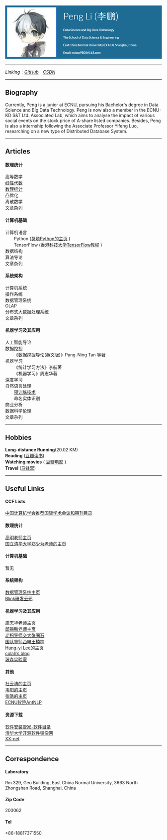 ![Profile](profile.PNG)

--------------------------------------------------
*Linking：[GitHub](https://github.com/SimpleLP)&emsp;[CSDN](https://me.csdn.net/Life_Mining)*

------------------------------------

## Biography
Currently, Peng is a junior at ECNU, pursuing his Bachelor's  degree in Data Science and Big Data Technology. Peng is now also a member in the ECNU-KD S&T Ltd. Associated  Lab, which aims to analyse the impact of various social events on the stock price of A-share listed companies. Besides, Peng is also a internship following the Associate Professor  Yifeng Luo, researching on a new type of Distributed Database System.

----------------------------------------------------------

## Articles     
#### 数理统计     
高等数学        
[线性代数](https://simplelp.github.io/LinearAlgebra/)    
[数理统计](https://simplelp.github.io/ProbabilityAndMathematicalStatistics/)       
凸优化        
离散数学          
文章杂列      

#### 计算机基础   
计算机语言      
&emsp;&emsp;Python  ([莫烦Python的主页](https://morvanzhou.github.io/learning-steps/) )    
&emsp;&emsp;TensorFlow  ([香港科技大学TensorFlow教程](https://pan.baidu.com/s/1c19SI56#list/path=%2F) )     
数据结构       
算法导论       
文章杂列       
    
#### 系统架构   
计算机系统           
操作系统           
数据管理系统         
OLAP      
分布式大数据处理系统      
文章杂列       

#### 机器学习及其应用     
人工智能导论       
数据挖掘   
&emsp;&emsp;《数据挖掘导论(英文版)》Pang-Ning Tan 等著    
机器学习   
&emsp;&emsp;《统计学习方法》李航著   
&emsp;&emsp;《机器学习》周志华著   
深度学习   
自然语言处理     
&emsp;&emsp;[预训练技术](https://simplelp.github.io/NLP-PreTraining/)          
&emsp;&emsp;命名实体识别        
商业分析        
数据科学伦理       
文章杂列    

--------------------------------------------------------

## Hobbies
**Long-distance Running**(20.02 KM)    
**Reading** ([豆瓣读书](https://book.douban.com/mine?status=collect))      
**Watching movies** ( [豆瓣电影](https://movie.douban.com/mine?status=collect) )   
**Travel** ([马蜂窝](http://www.mafengwo.cn/u/88900054.html))    

-------------------------------------------------------------

## Useful Links
#### CCF Lists    
[中国计算机学会推荐国际学术会议和期刊目录](https://www.ccf.org.cn/xspj/gyml/)   

#### 数理统计    
[高明老师主页](http://dase.ecnu.edu.cn/mgao/)   
[国立清华大学郑少为老师的主页](http://www.stat.nthu.edu.tw/~swcheng/index.htm)    

#### 计算机基础   
暂无

#### 系统架构    
[数据管理系统主页](http://111.231.251.48/dbms2018/main.html)   
[Blink研发云邪](http://wuchong.me/)   

#### 机器学习及其应用   
[周志华老师主页](https://cs.nju.edu.cn/zhouzh/)    
[邱锡鹏老师主页](http://nlp.fudan.edu.cn/xpqiu/)   
[老拐导师交大张圈石](http://qszhang.com/)   
[国队导师西电王楠楠](http://web.xidian.edu.cn/nnwang/index.html)   
[Hung-yi Lee的主页](http://speech.ee.ntu.edu.tw/~tlkagk/index.html)   
[colah’s blog](http://colah.github.io/)    
[玻森实验室](https://bosonnlp.com/)    

#### 其他   
[杜云涛的主页](https://zealscott.com/)      
[韦阳的主页](https://godweiyang.com/)    
[张皓的主页](http://lamda.nju.edu.cn/zhangh/)    
[ECNU软院AntNLP](https://github.com/AntNLP/)    

#### 资源下载    
[软件安装管家-软件目录](https://mp.weixin.qq.com/s?__biz=MzIwMjE1MjMyMw==&mid=502712528&idx=1&sn=7ad9553cc39e533d16f6844507a5cd24&chksm=0ee1683c3996e12a6fd90fcd340730666e0c650616a4d6b4f677e7d3d31e479b91db9de60b59&mpshare=1&scene=1&srcid=0913ToacFlNMOLlPKwYYqw6a#rd)    
[清华大学开源软件镜像网](https://mirrors.tuna.tsinghua.edu.cn/)    
[XX-net](https://github.com/XX-net/XX-Net)   

---------------------------------------------------------

## Correspondence    
#### Laboratory
Rm.329, Geo Building, East China Normal University, 3663 North Zhongshan Road, Shanghai, China      
#### Zip Code
200062
#### Tel
+86-18817371550
